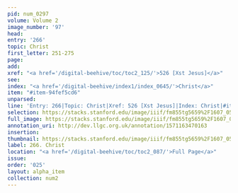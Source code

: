 ```yaml
---
pid: num_0297
volume: Volume 2
image_number: '97'
head: 
entry: '266'
topic: Christ
first_letter: 251-275
page: 
add: 
xref: "<a href='/digital-beehive/toc/toc2_125/'>526 [Xst Jesus]</a>"
see: 
index: "<a href='/digital-beehive/index1/index_0645/'>Christ</a>"
item: "#item-94fef5cd6"
unparsed: 
line: 'Entry: 266|Topic: Christ|Xref: 526 [Xst Jesus]|Index: Christ|#item-94fef5cd6'
selection: https://stacks.stanford.edu/image/iiif/fm855tg5659%2F1607_0564/231,278,3095,853/full/0/default.jpg
full_image: https://stacks.stanford.edu/image/iiif/fm855tg5659%2F1607_0564/full/full/0/default.jpg
annotation_uri: http://dev.llgc.org.uk/annotation/1571163470163
insertion: 
thumbnail: https://stacks.stanford.edu/image/iiif/fm855tg5659%2F1607_0564/231,278,600,180/250,/0/default.jpg
label: 266. Christ
location: "<a href='/digital-beehive/toc/toc2_087/'>Full Page</a>"
issue: 
order: '025'
layout: alpha_item
collection: num2
---
```

